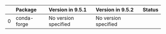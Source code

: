 <!-- markdown-link-check-disable -->

|    | Package     | Version in 9.5.1     | Version in 9.5.2     | Status   |
|---:|:------------|:---------------------|:---------------------|:---------|
|  0 | conda-forge | No version specified | No version specified |          |